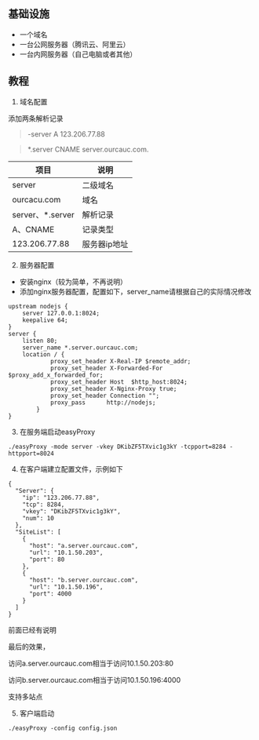 ## 基础设施
- 一个域名
- 一台公网服务器（腾讯云、阿里云）
- 一台内网服务器（自己电脑或者其他）

## 教程
1. 域名配置

添加两条解析记录
> -server	    A	    123.206.77.88

> *.server	CNAME	server.ourcauc.com.

项目 | 说明
---|---
server | 二级域名
ourcacu.com | 域名
server、*.server | 解析记录
A、CNAME | 记录类型
123.206.77.88 | 服务器ip地址

2. 服务器配置
- 安装nginx（较为简单，不再说明）
- 添加nginx服务器配置，配置如下，server_name请根据自己的实际情况修改
```
upstream nodejs {
    server 127.0.0.1:8024;
    keepalive 64;
}
server {
    listen 80;
    server_name *.server.ourcauc.com;
    location / {
            proxy_set_header X-Real-IP $remote_addr;
            proxy_set_header X-Forwarded-For $proxy_add_x_forwarded_for;
            proxy_set_header Host  $http_host:8024;
            proxy_set_header X-Nginx-Proxy true;
            proxy_set_header Connection "";
            proxy_pass      http://nodejs;
        }
}
```
3. 在服务端启动easyProxy

```
./easyProxy -mode server -vkey DKibZF5TXvic1g3kY -tcpport=8284 -httpport=8024
```

4. 在客户端建立配置文件，示例如下

```
{
  "Server": {
    "ip": "123.206.77.88",
    "tcp": 8284,
    "vkey": "DKibZF5TXvic1g3kY",
    "num": 10
  },
  "SiteList": [
    {
      "host": "a.server.ourcauc.com",
      "url": "10.1.50.203",
      "port": 80
    },
    {
      "host": "b.server.ourcauc.com",
      "url": "10.1.50.196",
      "port": 4000
    }
  ]
}
```
前面已经有说明

最后的效果，

访问a.server.ourcauc.com相当于访问10.1.50.203:80

访问b.server.ourcauc.com相当于访问10.1.50.196:4000

支持多站点

5. 客户端启动


```
./easyProxy -config config.json  
```


